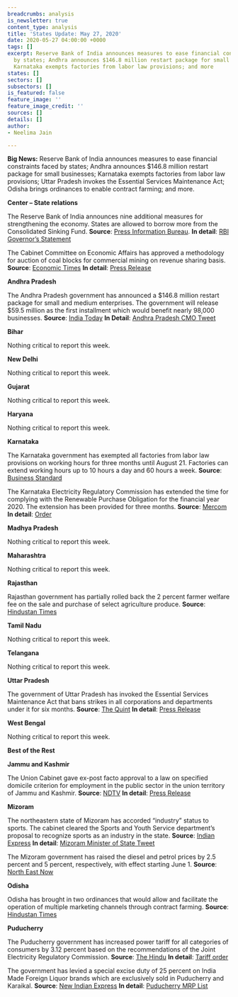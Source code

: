 ```yaml
---
breadcrumbs: analysis
is_newsletter: true
content_type: analysis
title: 'States Update: May 27, 2020'
date: 2020-05-27 04:00:00 +0000
tags: []
excerpt: Reserve Bank of India announces measures to ease financial constraints faced
  by states; Andhra announces $146.8 million restart package for small businesses;
  Karnataka exempts factories from labor law provisions; and more
states: []
sectors: []
subsectors: []
is_featured: false
feature_image: ''
feature_image_credit: ''
sources: []
details: []
author:
- Neelima Jain

---
```

**Big News:** Reserve Bank of India announces measures to ease financial constraints faced by states; Andhra announces $146.8 million restart package for small businesses; Karnataka exempts factories from labor law provisions; Uttar Pradesh invokes the Essential Services Maintenance Act; Odisha brings ordinances to enable contract farming; and more.

**Center – State relations**

The Reserve Bank of India announces nine additional measures for strengthening the economy. States are allowed to borrow more from the Consolidated Sinking Fund. **Source**: [Press Information Bureau](https://pib.gov.in/PressReleasePage.aspx?PRID=1626058). **In detail**: [RBI Governor’s Statement](https://www.rbi.org.in/Scripts/bs_viewcontent.aspx?Id=3859)

The Cabinet Committee on Economic Affairs has approved a methodology for auction of coal blocks for commercial mining on revenue sharing basis. **Source**: [Economic Times](https://energy.economictimes.indiatimes.com/news/coal/govt-approves-methodology-for-commercial-mining-sale-of-coal-on-revenue-sharing-basis/75845578) **In detail**: [Press Release](https://coal.nic.in/sites/upload_files/coal/files/curentnotices/PIB-Coal-20052020.pdf)

**Andhra Pradesh**

The Andhra Pradesh government has announced a $146.8 million restart package for small and medium enterprises. The government will release $59.5 million as the first installment which would benefit nearly 98,000 businesses. **Source**: [India Today](https://www.indiatoday.in/business/story/andhra-pradesh-launches-mega-restart-package-for-msmes-1680976-2020-05-22) **In Detail**: [Andhra Pradesh CMO Tweet](https://twitter.com/AndhraPradeshCM/status/1263777404700385280)

**Bihar**

Nothing critical to report this week.

**New Delhi**

Nothing critical to report this week.

**Gujarat**

Nothing critical to report this week.

**Haryana**

Nothing critical to report this week.

**Karnataka**

The Karnataka government has exempted all factories from labor law provisions on working hours for three months until August 21. Factories can extend working hours up to 10 hours a day and 60 hours a week. **Source**: [Business Standard](https://www.business-standard.com/article/current-affairs/karnataka-exempts-units-from-labour-laws-for-3-months-allows-60-hr-week-120052300187_1.html)

The Karnataka Electricity Regulatory Commission has extended the time for complying with the Renewable Purchase Obligation for the financial year 2020. The extension has been provided for three months. **Source**: [Mercom](https://mercomindia.com/karnataka-extends-rpo-compliance/) **In detail**: [Order](https://karunadu.karnataka.gov.in/kerc/Regulations/Regulations/ORDER%20EXTENDING%20TIME%20FOR%20RPO%20COMPLIANCE%20FOR%20FY20.pdf)

**Madhya Pradesh**

Nothing critical to report this week.

**Maharashtra**

Nothing critical to report this week.

**Rajasthan**

Rajasthan government has partially rolled back the 2 percent farmer welfare fee on the sale and purchase of select agriculture produce. **Source**: [Hindustan Times](https://www.hindustantimes.com/india-news/rajasthan-cuts-mandi-charge-on-sale-purchase-of-agri-produce/story-oUyc6BHsviNDnH3KjklILK.html)

**Tamil Nadu**

Nothing critical to report this week.

**Telangana**

Nothing critical to report this week.

**Uttar Pradesh**

The government of Uttar Pradesh has invoked the Essential Services Maintenance Act that bans strikes in all corporations and departments under it for six months. **Source**: [The Quint](https://www.thequint.com/coronavirus/uttar-pradesh-coronavirus-news-esma-invoked-amid-allowance-suspension) **In detail**: [Press Release](http://information.up.nic.in/attachments/files/5ec7cb35-fa70-4118-b7b2-33710af72573.pdf)

**West Bengal**

Nothing critical to report this week.

**Best of the Rest**

**Jammu and Kashmir**

The Union Cabinet gave ex-post facto approval to a law on specified domicile criterion for employment in the public sector in the union territory of Jammu and Kashmir. **Source**: [NDTV](https://www.ndtv.com/india-news/cabinet-gives-retrospective-nod-to-law-for-domicile-criterion-for-jobs-in-jammu-and-kashmir-2232384) **In detail**: [Press Release](https://www.pmindia.gov.in/en/news_updates/cabinet-approves-issuance-of-the-jammu-kashmir-reorganisation-adaptation-of-state-laws-second-order-2020-in-relation-of-jammu-kashmir-civil-services-decentralisation-and-recruitment-act/?comment=disable)

**Mizoram**

The northeastern state of Mizoram has accorded “industry” status to sports. The cabinet cleared the Sports and Youth Service department’s proposal to recognize sports as an industry in the state. **Source**: [Indian Express](https://indianexpress.com/article/north-east-india/mizoram/mizoram-grants-industry-status-to-sports/) **In detail**: [Mizoram Minister of State Tweet](https://twitter.com/robertroyte/status/1263888289339039744)

The Mizoram government has raised the diesel and petrol prices by 2.5 percent and 5 percent, respectively, with effect starting June 1. **Source**: [North East Now](https://nenow.in/north-east-news/mizoram/lockdown-impact-mizoram-to-hike-fuel-prices-from-june-1.html)

**Odisha**

Odisha has brought in two ordinances that would allow and facilitate the operation of multiple marketing channels through contract farming. **Source**: [Hindustan Times](https://www.hindustantimes.com/india-news/odisha-brings-ordinances-to-enable-contract-farming/story-N10F6PcgfYCS2QKvkyYqRJ.html)

**Puducherry**

The Puducherry government has increased power tariff for all categories of consumers by 3.12 percent based on the recommendations of the Joint Electricity Regulatory Commission. **Source**: [The Hindu](https://www.thehindu.com/news/cities/puducherry/puducherry-govt-hikes-power-tariff-decision-inhuman-says-aiadmk/article31663041.ece) **In detail**: [Tariff order](http://jercuts.gov.in/writereaddata/UploadFile/Tariff%20Order%20PPCL%202020-21.pdf)

The government has levied a special excise duty of 25 percent on India Made Foreign Liquor brands which are exclusively sold in Puducherry and Karaikal. **Source**: [New Indian Express](https://www.newindianexpress.com/states/tamil-nadu/2020/may/24/puducherry-clears-decks-for-re-opening-liquor-shops-from-monday-levies-special-excise-duty-of-25-2147441.html) **In detail**: [Puducherry MRP List](http://164.100.148.141/puduvaicalal1/pdf/New_Revised%20MRP_list_PDY_KKL.pdf)
